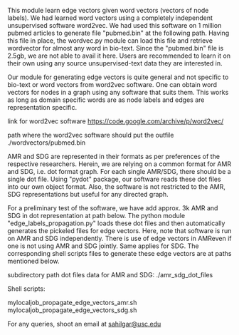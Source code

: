 This module learn edge vectors given word vectors (vectors of node labels). We had learned word vectors using a completely independent unsupervised software word2vec. We had used this software on 1 million pubmed articles to generate file "pubmed.bin" at the following path. Having this file in place, the wordvec.py module can load this file and retrieve wordvector for almost any word in bio-text. Since the "pubmed.bin" file is 2.5gb, we are not able to avail it here. Users are recommended to learn it on their own using any source unsupervised-text data they are interested in. 

Our module for generating edge vectors is quite general and not specific to bio-text or word vectors from word2vec software. One can obtain word vectors for nodes in a graph using any software that suits them. This works as long as domain specific words are as node labels and edges are representation specific.  

link for word2vec software 
https://code.google.com/archive/p/word2vec/

path where the word2vec software should put the outfile
./wordvectors/pubmed.bin


AMR and SDG are represented in their formats as per preferences of the respective researchers. Herein, we are relying on a common format for AMR and SDG, i.e. dot format graph. For each single AMR/SDG, there should be a single dot file. Using "pydot" package, our software reads these dot files into our own object format. Also, the software is not restricted to the AMR, SDG representations but useful for any directed graph. 

For a preliminary test of the software, we have add approx. 3k AMR and SDG in dot representation at path below. The python module "edge_labels_propagation.py" loads these dot files and then automatically generates the pickeled files for edge vectors. Here, note that software is run on AMR and SDG independently. There is use of edge vectors in AMReven if one is not using AMR and SDG jointly. Same applies for SDG. The corresponding shell scripts files to generate these edge vectors are at paths mentioned below. 

subdirectory path dot files data for AMR and SDG:
./amr_sdg_dot_files

Shell scripts:

mylocaljob_propagate_edge_vectors_amr.sh
mylocaljob_propagate_edge_vectors_sdg.sh


For any queries, shoot an email at 
sahilgar@usc.edu

